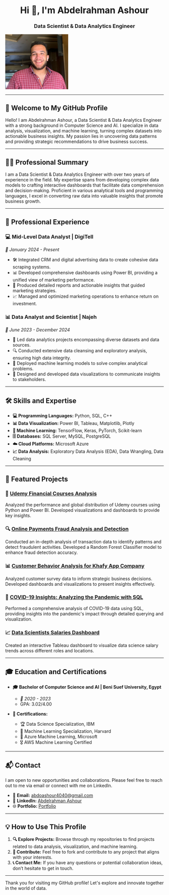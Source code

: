 <h1 align="center">Hi 👋, I'm Abdelrahman Ashour</h1>
<h3 align="center">Data Scientist & Data Analytics Engineer</h3>

<p align="left"> <img src="https://github.com/Abdoo50/Abdoo50/blob/main/My%20Photo.jpg" width="200" alt="Abdelrahman Ashour"> </p>

---

## 🌟 Welcome to My GitHub Profile

Hello! I am Abdelrahman Ashour, a Data Scientist & Data Analytics Engineer with a strong background in Computer Science and AI. I specialize in data analysis, visualization, and machine learning, turning complex datasets into actionable business insights. My passion lies in uncovering data patterns and providing strategic recommendations to drive business success.

---

## 🧑‍💼 Professional Summary

I am a Data Scientist & Data Analytics Engineer with over two years of experience in the field. My expertise spans from developing complex data models to crafting interactive dashboards that facilitate data comprehension and decision-making. Proficient in various analytical tools and programming languages, I excel in converting raw data into valuable insights that promote business growth.

---

## 💼 Professional Experience

### 💻 Mid-Level Data Analyst | DigiTell
*📅 January 2024 - Present*

- 🛠️ Integrated CRM and digital advertising data to create cohesive data scraping systems.
- 📊 Developed comprehensive dashboards using Power BI, providing a unified view of marketing performance.
- 📝 Produced detailed reports and actionable insights that guided marketing strategies.
- 📈 Managed and optimized marketing operations to enhance return on investment.

### 📊 Data Analyst and Scientist | Najeh
*📅 June 2023 - December 2024*

- 🧩 Led data analytics projects encompassing diverse datasets and data sources.
- 🔍 Conducted extensive data cleansing and exploratory analysis, ensuring high data integrity.
- 🤖 Deployed machine learning models to solve complex analytical problems.
- 🎨 Designed and developed data visualizations to communicate insights to stakeholders.

---

## 🛠️ Skills and Expertise

- **💻 Programming Languages:** Python, SQL, C++
- **📊 Data Visualization:** Power BI, Tableau, Matplotlib, Plotly
- **🤖 Machine Learning:** TensorFlow, Keras, PyTorch, Scikit-learn
- **🗄️ Databases:** SQL Server, MySQL, PostgreSQL
- **☁️ Cloud Platforms:** Microsoft Azure
- **📈 Data Analysis:** Exploratory Data Analysis (EDA), Data Wrangling, Data Cleaning

---

## 🌟 Featured Projects

### 📘 [Udemy Financial Courses Analysis](https://github.com/Abdoo50/Udemy-Financial-Courses-Analysis)
Analyzed the performance and global distribution of Udemy courses using Python and Power BI. Developed visualizations and dashboards to provide key insights.

### 🔍 [Online Payments Fraud Analysis and Detection](https://github.com/Abdoo50/Online-Payments-Fraud-Analysis-Detection)
Conducted an in-depth analysis of transaction data to identify patterns and detect fraudulent activities. Developed a Random Forest Classifier model to enhance fraud detection accuracy.

### 📊 [Customer Behavior Analysis for Khafy App Company](https://github.com/Abdoo50/Khaffy-App-Company-Customer-Survey-Analysis)
Analyzed customer survey data to inform strategic business decisions. Developed dashboards and visualizations to present insights effectively.

### 🦠 [COVID-19 Insights: Analyzing the Pandemic with SQL](https://github.com/Abdoo50/Portfolio-Project-COVID-19-Analysis-Using-SQL)
Performed a comprehensive analysis of COVID-19 data using SQL, providing insights into the pandemic's impact through detailed querying and visualization.

### 📈 [Data Scientists Salaries Dashboard](https://public.tableau.com/app/profile/abdelrahman.ashour4720/viz/DataScientistsSalaries/Dashboard1)
Created an interactive Tableau dashboard to visualize data science salary trends across different roles and locations.

---

## 🎓 Education and Certifications

- **🎓 Bachelor of Computer Science and AI | Beni Suef University, Egypt**
  - *📅 2020 - 2023*
  - GPA: 3.02/4.00

- **📜 Certifications:**
  - 🏆 Data Science Specialization, IBM
  - 🏅 Machine Learning Specialization, Harvard
  - 🥇 Azure Machine Learning, Microsoft
  - 🎖️ AWS Machine Learning Certified

---

## 📬 Contact

I am open to new opportunities and collaborations. Please feel free to reach out to me via email or connect with me on LinkedIn.

- 📧 **Email:** [abdoashour4040@gmail.com](mailto:abdoashour4040@gmail.com)
- 💼 **LinkedIn:** [Abdelrahman Ashour](https://www.linkedin.com/in/abdo-ashour-9467b623a/)
- 🌐 **Portfolio:** [Portfolio](https://www.linkedin.com/in/abdo-ashour-9467b623a/)

---

## 💡 How to Use This Profile

1. **🔍 Explore Projects:** Browse through my repositories to find projects related to data analysis, visualization, and machine learning.
2. **🤝 Contribute:** Feel free to fork and contribute to any project that aligns with your interests.
3. **📞 Contact Me:** If you have any questions or potential collaboration ideas, don’t hesitate to get in touch.

---

Thank you for visiting my GitHub profile! Let's explore and innovate together in the world of data.
